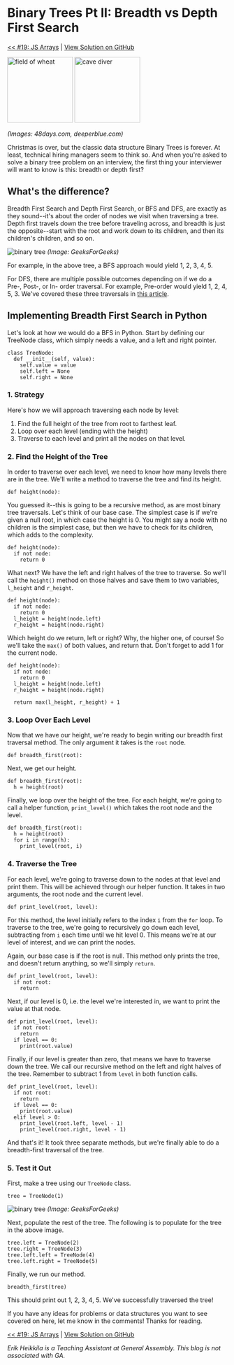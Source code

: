 # Binary Trees Pt II: Breadth vs Depth First Search

[<< #19: JS Arrays](https://dev.to/erikhei/javascript-fun-ctions-explore-the-3-hottest-array-methods-map-filter-and-reduce-208) | [View Solution on GitHub](https://github.com/erik-hei/whiteboarding-with-erik/blob/master/trees-and-graphs/level_of_min_sum.py) 

<img src="https://www.48days.com/wp-content/uploads/2015/06/Wheat-Field-1024x683.jpg" alt="field of wheat" height=150 />
<img src="https://www.deeperblue.com/wp-content/uploads/2017/08/France-Ressel-Shallow-route.jpg" alt="cave diver" height=150 />

*(Images: 48days.com, deeperblue.com)*

Christmas is over, but the classic data structure Binary Trees is forever. At least, technical hiring managers seem to think so. And when you're asked to solve a binary tree problem on an interview, the first thing your interviewer will want to know is this: breadth or depth first? 

## What's the difference?

Breadth First Search and Depth First Search, or BFS and DFS, are exactly as they sound--it's about the order of nodes we visit when traversing a tree. Depth first travels down the tree before traveling across, and breadth is just the opposite--start with the root and work down to its children, and then its children's children, and so on. 

![binary tree](https://media.geeksforgeeks.org/wp-content/cdn-uploads/2009/06/tree12.gif)
*(Image: GeeksForGeeks)*

For example, in the above tree, a BFS approach would yield 1, 2, 3, 4, 5. 

For DFS, there are multiple possible outcomes depending on if we do a Pre-, Post-, or In- order traversal. For example, Pre-order would yield 1, 2, 4, 5, 3. We've covered these three traversals in [this article](https://dev.to/erikhei/binary-christmas-trees-learn-the-three-simplest-tree-traversals-in-python-41ch). 

## Implementing Breadth First Search in Python

Let's look at how we would do a BFS in Python. Start by defining our TreeNode class, which simply needs a value, and a left and right pointer.

	class TreeNode:
	  def __init__(self, value):
	    self.value = value
	    self.left = None
	    self.right = None
	    

### 1. Strategy

Here's how we will approach traversing each node by level:

1. Find the full height of the tree from root to farthest leaf.
2. Loop over each level (ending with the height)
3. Traverse to each level and print all the nodes on that level.

### 2. Find the Height of the Tree

In order to traverse over each level, we need to know how many levels there are in the tree. We'll write a method to traverse the tree and find its height.

	def height(node):
	
You guessed it--this is going to be a recursive method, as are most binary tree traversals. Let's think of our base case. The simplest case is if we're given a null root, in which case the height is 0. You might say a node with no children is the simplest case, but then we have to check for its children, which adds to the complexity. 

	def height(node):
	  if not node:
	    return 0

What next? We have the left and right halves of the tree to traverse. So we'll call the `height()` method on those halves and save them to two variables, `l_height` and `r_height`. 

	def height(node):
	  if not node:
	    return 0
	  l_height = height(node.left) 
	  r_height = height(node.right) 
	  
Which height do we return, left or right? Why, the higher one, of course! So we'll take the `max()` of both values, and return that. Don't forget to add 1 for the current node. 

	def height(node):
	  if not node:
	    return 0
	  l_height = height(node.left) 
	  r_height = height(node.right) 
	
	  return max(l_height, r_height) + 1
	  
### 3. Loop Over Each Level

Now that we have our height, we're ready to begin writing our breadth first traversal method. The only argument it takes is the `root` node. 

	def breadth_first(root):
	
Next, we get our height. 

	def breadth_first(root):
	  h = height(root)

Finally, we loop over the height of the tree. For each height, we're going to call a helper function, `print_level()` which takes the root node and the level. 

	def breadth_first(root):
	  h = height(root)
	  for i in range(h):
	    print_level(root, i)
	    
### 4. Traverse the Tree

For each level, we're going to traverse down to the nodes at that level and print them. This will be achieved through our helper function. It takes in two arguments, the root node and the current level.

	def print_level(root, level):

For this method, the level initially refers to the index `i` from the `for` loop. To traverse to the tree, we're going to recursively go down each level, subtracting from `i` each time until we hit level 0. This means we're at our level of interest, and we can print the nodes. 

Again, our base case is if the root is null. This method only prints the tree, and doesn't return anything, so we'll simply `return`. 

	def print_level(root, level):
	  if not root:
	    return

Next, if our level is 0, i.e. the level we're interested in, we want to print the value at that node. 

	def print_level(root, level):
	  if not root:
	    return
	  if level == 0:
	    print(root.value)

Finally, if our level is greater than zero, that means we have to traverse down the tree. We call our recursive method on the left and right halves of the tree. Remember to subtract 1 from `level` in both function calls. 

	def print_level(root, level):
	  if not root:
	    return
	  if level == 0:
	    print(root.value)
	  elif level > 0:
	    print_level(root.left, level - 1)
	    print_level(root.right, level - 1)
	    
And that's it! It took three separate methods, but we're finally able to do a breadth-first traversal of the tree. 

### 5. Test it Out

First, make a tree using our `TreeNode` class. 

	tree = TreeNode(1)
	
![binary tree](https://media.geeksforgeeks.org/wp-content/cdn-uploads/2009/06/tree12.gif)
*(Image: GeeksForGeeks)*
	
Next, populate the rest of the tree. The following is to populate for the tree in the above image. 
	
	tree.left = TreeNode(2)
	tree.right = TreeNode(3)
	tree.left.left = TreeNode(4)
	tree.left.right = TreeNode(5) 

Finally, we run our method. 

	breadth_first(tree)
	
This should print out 1, 2, 3, 4, 5. We've successfully traversed the tree!

If you have any ideas for problems or data structures you want to see covered on here, let me know in the comments! Thanks for reading.

[<< #19: JS Arrays](https://dev.to/erikhei/javascript-fun-ctions-explore-the-3-hottest-array-methods-map-filter-and-reduce-208) | [View Solution on GitHub](https://github.com/erik-hei/whiteboarding-with-erik/blob/master/trees-and-graphs/level_of_min_sum.py) 

*Erik Heikkila is a Teaching Assistant at General Assembly. This blog is not associated with GA.*

 